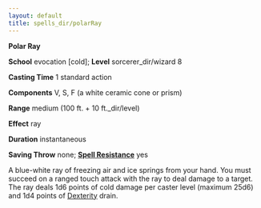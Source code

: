 ```yaml
---
layout: default
title: spells_dir/polarRay
---
```

 **Polar Ray**

**School** evocation [cold]; **Level** sorcerer_dir/wizard 8

**Casting Time** 1 standard action

**Components** V, S, F (a white ceramic cone or prism)

**Range** medium (100 ft. + 10 ft._dir/level)

**Effect** ray

**Duration** instantaneous

**Saving Throw** none; **[Spell Resistance](../../glossary#_spell-resistance)** yes

A blue-white ray of freezing air and ice springs from your hand. You must succeed on a ranged touch attack with the ray to deal damage to a target. The ray deals 1d6 points of cold damage per caster level (maximum 25d6) and 1d4 points of [Dexterity](../../gettingStarted#_dexterity) drain.

